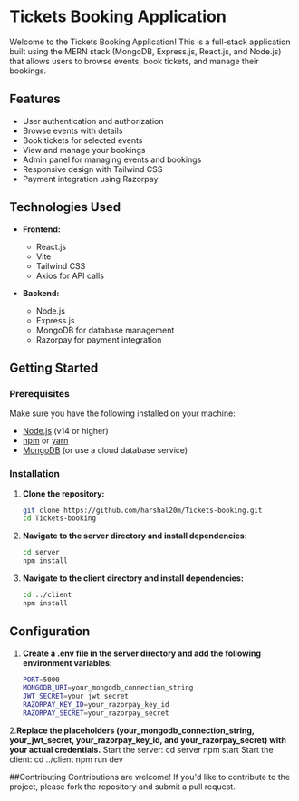 # Tickets Booking Application

Welcome to the Tickets Booking Application! This is a full-stack application built using the MERN stack (MongoDB, Express.js, React.js, and Node.js) that allows users to browse events, book tickets, and manage their bookings.

## Features

- User authentication and authorization
- Browse events with details
- Book tickets for selected events
- View and manage your bookings
- Admin panel for managing events and bookings
- Responsive design with Tailwind CSS
- Payment integration using Razorpay

## Technologies Used

- **Frontend:**
  - React.js
  - Vite
  - Tailwind CSS
  - Axios for API calls

- **Backend:**
  - Node.js
  - Express.js
  - MongoDB for database management
  - Razorpay for payment integration

## Getting Started

### Prerequisites

Make sure you have the following installed on your machine:

- [Node.js](https://nodejs.org/) (v14 or higher)
- [npm](https://www.npmjs.com/) or [yarn](https://yarnpkg.com/)
- [MongoDB](https://www.mongodb.com/) (or use a cloud database service)

### Installation

1. **Clone the repository:**

   ```bash
   git clone https://github.com/harshal20m/Tickets-booking.git
   cd Tickets-booking
   
2. **Navigate to the server directory and install dependencies:**
   ```bash
   cd server
   npm install
   ```

4. **Navigate to the client directory and install dependencies:**

   ```bash
   cd ../client
   npm install
   ```

## Configuration

1. **Create a .env file in the server directory and add the following environment variables:**
    ```bash
   PORT=5000
   MONGODB_URI=your_mongodb_connection_string
   JWT_SECRET=your_jwt_secret
   RAZORPAY_KEY_ID=your_razorpay_key_id
   RAZORPAY_SECRET=your_razorpay_secret
    ```
2.**Replace the placeholders (your_mongodb_connection_string, your_jwt_secret, your_razorpay_key_id, and your_razorpay_secret) with your actual credentials.**
   Start the server:
    cd server
    npm start
   Start the client:
    cd ../client
    npm run dev

##Contributing
  Contributions are welcome! If you'd like to contribute to the project, please fork the   repository and submit a pull request.
